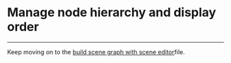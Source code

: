 # Manage node hierarchy and display order



<hr>

Keep moving on to the [build scene graph with scene editor](scene-editing.md)file.
